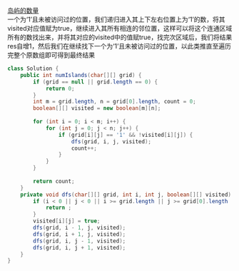 [岛屿的数量](https://leetcode.com/problems/number-of-islands/description/) <br>
一个为‘1’且未被访问过的位置，我们递归进入其上下左右位置上为‘1’的数，将其visited对应值赋为true，继续进入其所有相连的邻位置，这样可以将这个连通区域所有的数找出来，并将其对应的visited中的值赋true，找完次区域后，我们将结果res自增1，然后我们在继续找下一个为‘1’且未被访问过的位置，以此类推直至遍历完整个原数组即可得到最终结果

```java
class Solution {
    public int numIslands(char[][] grid) {
        if (grid == null || grid.length == 0) {
            return 0;
        }
        int m = grid.length, n = grid[0].length, count = 0;     
        boolean[][] visited = new boolean[m][n];
        
        for (int i = 0; i < m; i++) {
            for (int j = 0; j < n; j++) {
                if (grid[i][j] == '1' && !visited[i][j]) {
                    dfs(grid, i, j, visited);
                    count++;
                }
            }
        }
        
        return count;
    }
    private void dfs(char[][] grid, int i, int j, boolean[][] visited) {
        if (i < 0 || j < 0 || i >= grid.length || j >= grid[0].length || visited[i][j] || grid[i][j] != '1') {
            return ;
        }
        visited[i][j] = true;
        dfs(grid, i - 1, j, visited);
        dfs(grid, i + 1, j, visited);
        dfs(grid, i, j - 1, visited);
        dfs(grid, i, j + 1, visited);
    }    
}
```
